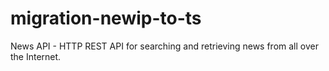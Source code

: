 # migration-newip-to-ts
News API - HTTP REST API for searching and retrieving news from all over the Internet.

